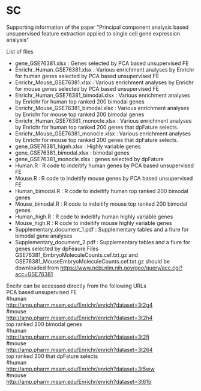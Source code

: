 # SC
Supporting information of the paper "Principal component analysis based unsupervised feature extraction applied to single cell gene expression analysis"

List of files
* gene_GSE76381.xlsx : Genes selected by PCA based unsupervised FE
* Enrichr_Human_GSE76381.xlsx : Various enrichment analyses by Enrichr for human genes selected by PCA based unsupervised FE
* Enrichr_Mouse_GSE76381.xlsx : Various enrichment analyses by Enrichr for mouse genes selected by PCA based unsupervised FE
* Enrichr_Human_GSE76381_bimodal.xlsx : Various enrichment analyses by Enrichr for human top ranked 200 bimodal genes
* Enrichr_Mouse_GSE76381_bimodal.xlsx : Various enrichment analyses by Enrichr for mouse top ranked 200 bimodal genes
* Enrichr_Human_GSE76381_monocle.xlsx : Various enrichment analyses by Enrichr for human top ranked 200 genes that dpFature selects.
* Enrichr_Mouse_GSE76381_monocle.xlsx : Various enrichment analyses by Enrichr for mouse top ranked 200 genes that dpFature selects.
* gene_GSE76381_higeh.xlsx : Highly variable genes
* gene_GSE76381_bimodal.xlsx : bimodal genes
* gene_GSE76381_monocle.xlsx : genes selected by dpFature
* Human.R : R code to indeitify human genes by PCA based unsupervised FE
* Mouse.R : R code to indeitify mouse genes by PCA based unsupervised FE
* Human_bimodal.R : R code to indeitify human top ranked 200 bimodal genes
* Mouse_bimodal.R : R code to indeitify mouse top ranked 200 bimodal genes
* Human_high.R : R code to indeitify human highly variable genes
* Mouse_high.R : R code to indeitify mouse highly variable genes
* Supplementary_document_1.pdf : Supplementary tables and a fiure for bimodal gene analyses
* Supplementary_document_2.pdf : Supplementary tables and a fiure for genes selected by dpFeaure
Files GSE76381_EmbryoMoleculeCounts.cef.txt.gz and GSE76381_MouseEmbryoMoleculeCounts.cef.txt.gz should be downloaded from https://www.ncbi.nlm.nih.gov/geo/query/acc.cgi?acc=GSE76381

Encihr can be accessed directly from the following URLs  
PCA based unsupervised FE  
#human  
http://amp.pharm.mssm.edu/Enrichr/enrich?dataset=3t2g4  
#mouse  
http://amp.pharm.mssm.edu/Enrichr/enrich?dataset=3t2h4  
top ranked 200 bimodal genes  
#human  
http://amp.pharm.mssm.edu/Enrichr/enrich?dataset=3t2fj  
#mouse  
http://amp.pharm.mssm.edu/Enrichr/enrich?dataset=3t264  
top ranked 200 that dpFature selects  
#human  
http://amp.pharm.mssm.edu/Enrichr/enrich?dataset=3t5ww  
#mouse  
http://amp.pharm.mssm.edu/Enrichr/enrich?dataset=3t61b  
